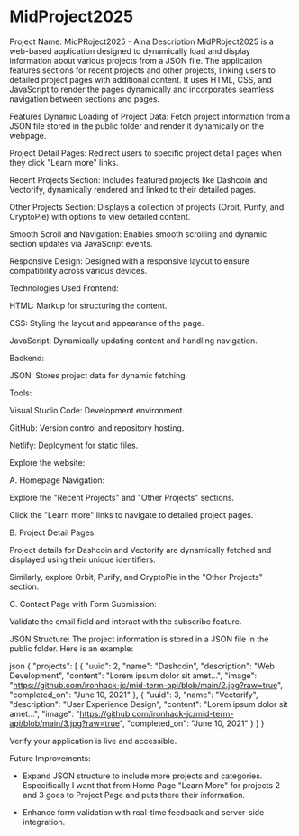 # MidProject2025

Project Name: MidPRoject2025 - Aina
Description
MidPRoject2025 is a web-based application designed to dynamically load and display information about various projects from a JSON file. The application features sections for recent projects and other projects, linking users to detailed project pages with additional content. It uses HTML, CSS, and JavaScript to render the pages dynamically and incorporates seamless navigation between sections and pages.

Features
Dynamic Loading of Project Data: Fetch project information from a JSON file stored in the public folder and render it dynamically on the webpage.

Project Detail Pages: Redirect users to specific project detail pages when they click "Learn more" links.

Recent Projects Section: Includes featured projects like Dashcoin and Vectorify, dynamically rendered and linked to their detailed pages.

Other Projects Section: Displays a collection of projects (Orbit, Purify, and CryptoPie) with options to view detailed content.

Smooth Scroll and Navigation: Enables smooth scrolling and dynamic section updates via JavaScript events.

Responsive Design: Designed with a responsive layout to ensure compatibility across various devices.

Technologies Used
Frontend:

HTML: Markup for structuring the content.

CSS: Styling the layout and appearance of the page.

JavaScript: Dynamically updating content and handling navigation.

Backend:

JSON: Stores project data for dynamic fetching.

Tools:

Visual Studio Code: Development environment.

GitHub: Version control and repository hosting.

Netlify: Deployment for static files.

Explore the website: 

A. Homepage Navigation:

Explore the "Recent Projects" and "Other Projects" sections.

Click the "Learn more" links to navigate to detailed project pages.

B. Project Detail Pages:

Project details for Dashcoin and Vectorify are dynamically fetched and displayed using their unique identifiers.

Similarly, explore Orbit, Purify, and CryptoPie in the "Other Projects" section.

C. Contact Page with Form Submission:

Validate the email field and interact with the subscribe feature.

JSON Structure:
The project information is stored in a JSON file in the public folder. Here is an example:

json
{
  "projects": [
    {
      "uuid": 2,
      "name": "Dashcoin",
      "description": "Web Development",
      "content": "Lorem ipsum dolor sit amet...",
      "image": "https://github.com/ironhack-jc/mid-term-api/blob/main/2.jpg?raw=true",
      "completed_on": "June 10, 2021"
    },
    {
      "uuid": 3,
      "name": "Vectorify",
      "description": "User Experience Design",
      "content": "Lorem ipsum dolor sit amet...",
      "image": "https://github.com/ironhack-jc/mid-term-api/blob/main/3.jpg?raw=true",
      "completed_on": "June 10, 2021"
    }
  ]
}


Verify your application is live and accessible.

Future Improvements:
- Expand JSON structure to include more projects and categories. Especifically I want that from Home Page "Learn More" for projects 2 and 3 goes to Project Page and puts there their information.

- Enhance form validation with real-time feedback and server-side integration.


